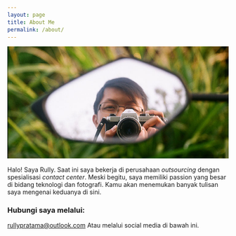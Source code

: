 ```yaml
---
layout: page
title: About Me
permalink: /about/
---
```


![Rully Pratama](/images/about-me.jpg)

Halo! Saya Rully. Saat ini saya bekerja di perusahaan *outsourcing* dengan spesialisasi *contact center*. Meski begitu, saya memiliki passion yang besar di bidang teknologi dan fotografi. Kamu akan menemukan banyak tulisan saya mengenai keduanya di sini.

### Hubungi saya melalui:

[rullypratama@outlook.com](mailto:rullypratama@outlook.com)
Atau melalui social media di bawah ini.
